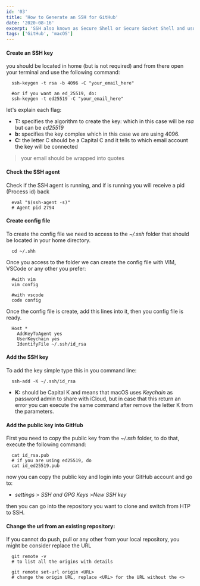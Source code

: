 ```yaml
---
id: '03'
title: 'How to Generate an SSH for GitHub'
date: '2020-08-16'
excerpt: 'SSH also known as Secure Shell or Secure Socket Shell and usually considered more secure, for basic usage of GitHub'
tags: ['GitHub', 'macOS']
---
```


#### Create an SSH key

you should be located in home (but is not required) and from there open your terminal and use the following command:

```shell
  ssh-keygen -t rsa -b 4096 -C "your_email_here"

  #or if you want an ed_25519, do:
  ssh-keygen -t ed25519 -C "your_email_here"
```

let's explain each flag:

- **T:** specifies the algorithm to create the key: which in this case will be _rsa_ but can be _ed25519_
- **b:** specifies the key complex which in this case we are using 4096.
- **C:** the letter C should be a Capital C and it tells to which email account the key will be connected

> your email should be wrapped into quotes

#### Check the SSH agent

Check if the SSH agent is running, and if is running you will receive a pid (Process id) back

```shell
  eval "$(ssh-agent -s)"
  # Agent pid 2794
```

#### Create config file

To create the config file we need to access to the _~/.ssh_ folder that should be located in your home directory.

```shell
  cd ~/.shh
```

Once you access to the folder we can create the config file with VIM, VSCode or any other you prefer:

```shell
  #with vim
  vim config

  #with vscode
  code config
```

Once the config file is create, add this lines into it, then you config file is ready.

```shell
  Host *
    AddKeyToAgent yes
    UserKeychain yes
    IdentifyFile ~/.ssh/id_rsa
```

#### Add the SSH key

To add the key simple type this in you command line:

```shell
  ssh-add -K ~/.ssh/id_rsa
```

- **K:** should be Capital K and means that macOS uses _Keychain_ as password admin to share with iCloud, but in case that this return an error you can execute the same command after remove the letter K from the parameters.

#### Add the public key into GitHub

First you need to copy the public key from the _~/.ssh_ folder, to do that, execute the following command:

```shell
  cat id_rsa.pub
  # if you are using ed25519, do
  cat id_ed25519.pub
```

now you can copy the public key and login into your GitHub account and go to:

- _settings_ > _SSH and GPG Keys_ >_New SSH key_

then you can go into the repository you want to clone and switch from HTP to SSH.

#### Change the url from an existing repository:

If you cannot do push, pull or any other from your local repository, you might be consider replace the URL

```shell
  git remote -v
  # to list all the origins with details
```

```shell
  git remote set-url origin <URL>
  # change the origin URL, replace <URL> for the URL without the <>
```
